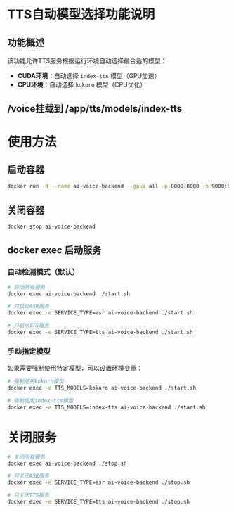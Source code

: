 # TTS自动模型选择功能说明

## 功能概述

该功能允许TTS服务根据运行环境自动选择最合适的模型：
- **CUDA环境**：自动选择 `index-tts` 模型（GPU加速）
- **CPU环境**：自动选择 `kokoro` 模型（CPU优化）

## /voice挂载到 /app/tts/models/index-tts

# 使用方法
## 启动容器
```bash
docker run -d --name ai-voice-backend --gpus all -p 8000:8000 -p 9000:9000 ai-voice-backend:v1.0 tail -f /dev/null
```
## 关闭容器
```bash
docker stop ai-voice-backend
```

## docker exec 启动服务

### 自动检测模式（默认）
```bash
# 启动所有服务
docker exec ai-voice-backend ./start.sh

# 只启动ASR服务
docker exec -e SERVICE_TYPE=asr ai-voice-backend ./start.sh

# 只启动TTS服务
docker exec -e SERVICE_TYPE=tts ai-voice-backend ./start.sh
```

### 手动指定模型
如果需要强制使用特定模型，可以设置环境变量：

```bash
# 强制使用kokoro模型
docker exec -e TTS_MODELS=kokoro ai-voice-backend ./start.sh

# 强制使用index-tts模型
docker exec -e TTS_MODELS=index-tts ai-voice-backend ./start.sh
```

# 关闭服务

```bash
# 关闭所有服务
docker exec ai-voice-backend ./stop.sh

# 只关闭ASR服务
docker exec -e SERVICE_TYPE=asr ai-voice-backend ./stop.sh

# 只关闭TTS服务
docker exec -e SERVICE_TYPE=tts ai-voice-backend ./stop.sh
```